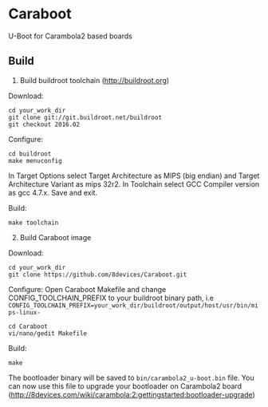 Caraboot
========

U-Boot for Carambola2 based boards


Build
-------

1) Build buildroot toolchain (http://buildroot.org)

Download:
```
cd your_work_dir
git clone git://git.buildroot.net/buildroot
git checkout 2016.02
```
  
Configure:
```
cd buildroot
make menuconfig
```
In Target Options select Target Architecture as MIPS (big endian) and Target Architecture Variant as mips 32r2.
In Toolchain select GCC Compiler version as gcc 4.7.x.
Save and exit.

Build:
```
make toolchain
```

2) Build Caraboot image

Download:
```
cd your_work_dir
git clone https://github.com/8devices/Caraboot.git
```

Configure:
Open Caraboot Makefile and change CONFIG_TOOLCHAIN_PREFIX to your buildroot binary path, i.e ```CONFIG_TOOLCHAIN_PREFIX=your_work_dir/buildroot/output/host/usr/bin/mips-linux- ```
```
cd Caraboot
vi/nano/gedit Makefile
```

Build:
```
make
```

The bootloader binary will be saved to ```bin/carambola2_u-boot.bin``` file.
You can now use this file to upgrade your bootloader on Carambola2 board (http://8devices.com/wiki/carambola:2:gettingstarted:bootloader-upgrade)


